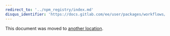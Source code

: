 ```yaml
---
redirect_to: '../npm_registry/index.md'
disqus_identifier: 'https://docs.gitlab.com/ee/user/packages/workflows/monorepo.html'
---
```


This document was moved to [another location](../npm_registry/index.md).

<!-- This redirect file can be deleted after <2021-02-14>. -->
<!-- Before deletion, see: https://docs.gitlab.com/ee/development/documentation/#move-or-rename-a-page -->
